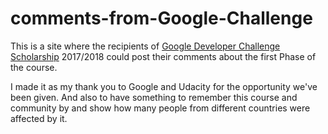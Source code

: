 # comments-from-Google-Challenge
This is a site where the recipients of <a href="https://www.udacity.com/google-scholarships">Google Developer Challenge Scholarship</a> 2017/2018 could post their comments about the first Phase of the course.

I made it as my thank you to Google and Udacity for the opportunity we've been given. And also to have something to remember this course and community by and show how many people from different countries were affected by it.
